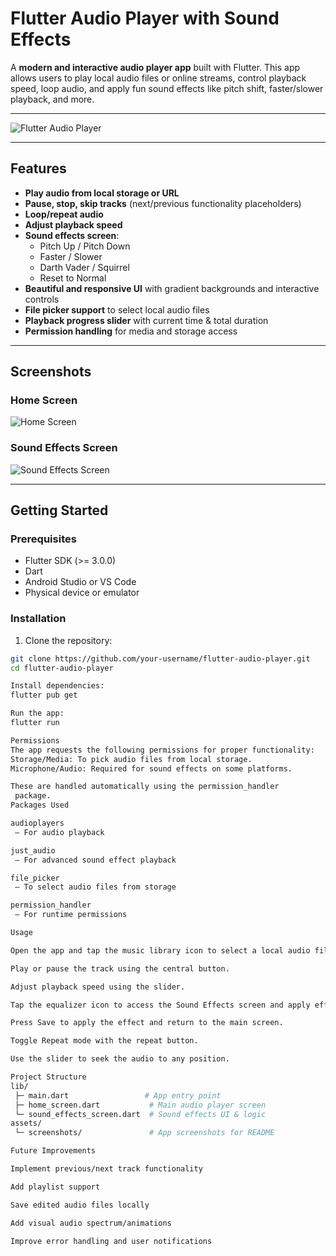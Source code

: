 # Flutter Audio Player with Sound Effects

A **modern and interactive audio player app** built with Flutter. This app allows users to play local audio files or online streams, control playback speed, loop audio, and apply fun sound effects like pitch shift, faster/slower playback, and more.

---

![Flutter Audio Player](https://raw.githubusercontent.com/your-username/flutter-audio-player/main/assets/screenshots/home_screen.png)

---

## Features

- **Play audio from local storage or URL**
- **Pause, stop, skip tracks** (next/previous functionality placeholders)
- **Loop/repeat audio**
- **Adjust playback speed**
- **Sound effects screen**:
  - Pitch Up / Pitch Down
  - Faster / Slower
  - Darth Vader / Squirrel
  - Reset to Normal
- **Beautiful and responsive UI** with gradient backgrounds and interactive controls
- **File picker support** to select local audio files
- **Playback progress slider** with current time & total duration
- **Permission handling** for media and storage access

---

## Screenshots

### Home Screen
![Home Screen](assets/screenshots/home_screen.png)

### Sound Effects Screen
![Sound Effects Screen](assets/screenshots/sound_effects_screen.png)

---

## Getting Started

### Prerequisites

- Flutter SDK (>= 3.0.0)
- Dart
- Android Studio or VS Code
- Physical device or emulator

### Installation

1. Clone the repository:
```bash
git clone https://github.com/your-username/flutter-audio-player.git
cd flutter-audio-player

Install dependencies:
flutter pub get

Run the app:
flutter run

Permissions
The app requests the following permissions for proper functionality:
Storage/Media: To pick audio files from local storage.
Microphone/Audio: Required for sound effects on some platforms.

These are handled automatically using the permission_handler
 package.
Packages Used

audioplayers
 – For audio playback

just_audio
 – For advanced sound effect playback

file_picker
 – To select audio files from storage

permission_handler
 – For runtime permissions

Usage

Open the app and tap the music library icon to select a local audio file.

Play or pause the track using the central button.

Adjust playback speed using the slider.

Tap the equalizer icon to access the Sound Effects screen and apply effects.

Press Save to apply the effect and return to the main screen.

Toggle Repeat mode with the repeat button.

Use the slider to seek the audio to any position.

Project Structure
lib/
 ├─ main.dart                 # App entry point
 ├─ home_screen.dart           # Main audio player screen
 └─ sound_effects_screen.dart  # Sound effects UI & logic
assets/
 └─ screenshots/               # App screenshots for README

Future Improvements

Implement previous/next track functionality

Add playlist support

Save edited audio files locally

Add visual audio spectrum/animations

Improve error handling and user notifications
